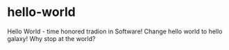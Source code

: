 # hello-world
Hello World - time honored tradion in Software!
Change hello world to hello galaxy!  Why stop at the world?

